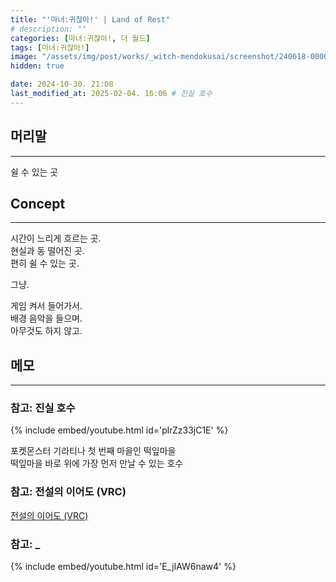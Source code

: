 ```yaml
---
title: "'마녀:귀찮아!' | Land of Rest"
# description: ""
categories: [마녀:귀찮아!, 더 월드]
tags: [마녀:귀찮아!]
image: "/assets/img/post/works/_witch-mendokusai/screenshot/240618-000000.png"
hidden: true

date: 2024-10-30. 21:08
last_modified_at: 2025-02-04. 16:06 # 진실 호수
---
```


## 머리말

---

쉴 수 있는 곳  

## Concept

---

시간이 느리게 흐르는 곳.  
현실과 동 떨어진 곳.  
편히 쉴 수 있는 곳.  

그냥.  

게임 켜서 들어가서.  
배경 음악을 들으며.  
아무것도 하지 않고.  

## 메모

---

### 참고: 진실 호수

{% include embed/youtube.html id='plrZz33jC1E' %}

포켓몬스터 기라티나 첫 번째 마을인 떡잎마을  
떡잎마을 바로 위에 가장 먼저 만날 수 있는 호수  

### 참고: 전설의 이어도 (VRC)

[전설의 이어도 (VRC)](https://vrchat.com/home/world/wrld_3dbe2267-9eee-421d-af9e-0ce8a98313c5/info)  

### 참고: _

{% include embed/youtube.html id='E_jlAW6naw4' %}
